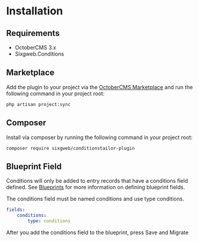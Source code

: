 # Installation

## Requirements

- OctoberCMS 3.x
- Sixgweb.Conditions

## Marketplace

Add the plugin to your project via the [OctoberCMS Marketplace](https://octobercms.com/plugins) and run the following command in your project root:

```
php artisan project:sync
```

## Composer
Install via composer by running the following command in your project root:
```
composer require sixgweb/conditionstailor-plugin
```

## Blueprint Field
Conditions will only be added to entry records that have a conditions field defined.  See [Blueprints](https://docs.octobercms.com/3.x/cms/tailor/blueprints.html) for more information on defining blueprint fields.

The conditions field must be named conditions and use type conditions.

``` YAML
fields:
    conditions:
        type: conditions

```

After you add the conditions field to the blueprint, press Save and Migrate